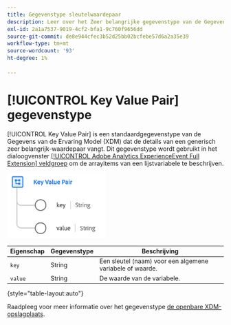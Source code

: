```yaml
---
title: Gegevenstype sleutelwaardepaar
description: Leer over het Zeer belangrijke gegevenstype van de Gegevens van de Ervaring van het Paar van de Waarde Model (XDM).
exl-id: 2a1a7537-9019-4cf2-bfa1-9c760f9656dd
source-git-commit: de8e944cfec3b52d25bb02bcfebe57d6a2a35e39
workflow-type: tm+mt
source-wordcount: '93'
ht-degree: 1%

---
```


# [!UICONTROL Key Value Pair] gegevenstype

[!UICONTROL Key Value Pair] is een standaardgegevenstype van de Gegevens van de Ervaring Model (XDM) dat de details van een generisch zeer belangrijk-waardepaar vangt. Dit gegevenstype wordt gebruikt in het dialoogvenster [[!UICONTROL Adobe Analytics ExperienceEvent Full Extension] veldgroep](../field-groups/event/analytics-full-extension.md) om de arrayitems van een lijstvariabele te beschrijven.

![Hoofdwaardestructuur](../images/data-types/key-value-pair.png)

| Eigenschap | Gegevenstype | Beschrijving |
| --- | --- | --- |
| `key` | String | Een sleutel (naam) voor een algemene variabele of waarde. |
| `value` | String | De waarde van de variabele. |

{style="table-layout:auto"}

Raadpleeg voor meer informatie over het gegevenstype [de openbare XDM-opslagplaats](https://github.com/adobe/xdm/blob/master/extensions/adobe/experience/analytics/keyvalue.schema.json).
